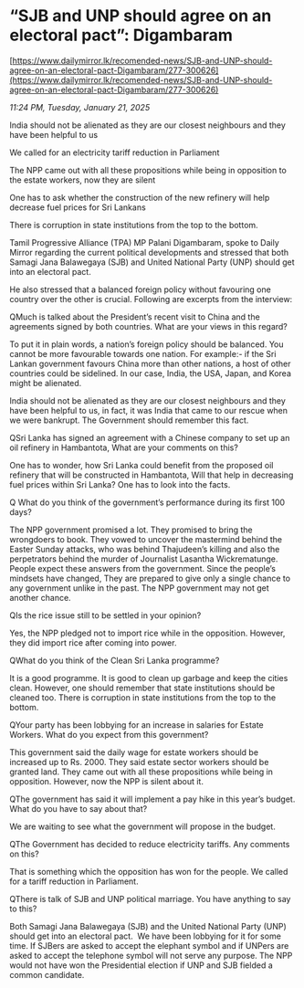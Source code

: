 # “SJB and UNP should agree on an electoral pact”: Digambaram

[https://www.dailymirror.lk/recomended-news/SJB-and-UNP-should-agree-on-an-electoral-pact-Digambaram/277-300626](https://www.dailymirror.lk/recomended-news/SJB-and-UNP-should-agree-on-an-electoral-pact-Digambaram/277-300626)

*11:24 PM, Tuesday, January 21, 2025*

India should not be alienated as they are our closest neighbours and they have been helpful to us

We called for an electricity tariff reduction in Parliament

The NPP came out with all these propositions while being in opposition to the estate workers, now they are silent

One has to ask whether the construction of the new refinery will help decrease fuel prices for Sri Lankans

There is corruption in state institutions from the top to the bottom.

Tamil Progressive Alliance (TPA) MP Palani Digambaram, spoke to Daily Mirror regarding the current political developments and stressed that both Samagi Jana Balawegaya (SJB) and United National Party (UNP) should get into an electoral pact.

He also stressed that a balanced foreign policy without favouring one country over the other is crucial. Following are excerpts from the interview:

QMuch is talked about the President’s recent visit to China and the agreements signed by both countries. What are your views in this regard?

To put it in plain words, a nation’s foreign policy should be balanced. You cannot be more favourable towards one nation. For example:- if the Sri Lankan government favours China more than other nations, a host of other countries could be sidelined. In our case, India, the USA, Japan, and Korea might be alienated.

India should not be alienated as they are our closest neighbours and they have been helpful to us, in fact, it was India that came to our rescue when we were bankrupt. The Government should remember this fact.

QSri Lanka has signed an agreement with a Chinese company to set up an oil refinery in Hambantota, What are your comments on this?

One has to wonder, how Sri Lanka could benefit from the proposed oil refinery that will be constructed in Hambantota, Will that help in decreasing fuel prices within Sri Lanka? One has to look into the facts.

Q What do you think of the government’s performance during its first 100 days?

The NPP government promised a lot. They promised to bring the wrongdoers to book. They vowed to uncover the mastermind behind the Easter Sunday attacks, who was behind Thajudeen’s killing and also the perpetrators behind the murder of Journalist Lasantha Wickrematunge. People expect these answers from the government. Since the people’s mindsets have changed, They are prepared to give only a single chance to any government unlike in the past. The NPP government may not get another chance.

QIs the rice issue still to be settled in your opinion?

Yes, the NPP pledged not to import rice while in the opposition. However, they did import rice after coming into power.

QWhat do you think of the Clean Sri Lanka programme?

It is a good programme. It is good to clean up garbage and keep the cities clean. However, one should remember that state institutions should be cleaned too. There is corruption in state institutions from the top to the bottom.

QYour party has been lobbying for an increase in salaries for Estate Workers. What do you expect from this government?

This government said the daily wage for estate workers should be increased up to Rs. 2000. They said estate sector workers should be granted land. They came out with all these propositions while being in opposition. However, now the NPP is silent about it.

QThe government has said it will implement a pay hike in this year’s budget. What do you have to say about that?

We are waiting to see what the government will propose in the budget.

QThe Government has decided to reduce electricity tariffs. Any comments on this?

That is something which the opposition has won for the people. We called for a tariff reduction in Parliament.

QThere is talk of SJB and UNP political marriage. You have anything to say to this?

Both Samagi Jana Balawegaya (SJB) and the United National Party (UNP) should get into an electoral pact.  We have been lobbying for it for some time. If SJBers are asked to accept the elephant symbol and if UNPers are asked to accept the telephone symbol will not serve any purpose. The NPP would not have won the Presidential election if UNP and SJB fielded a common candidate.

